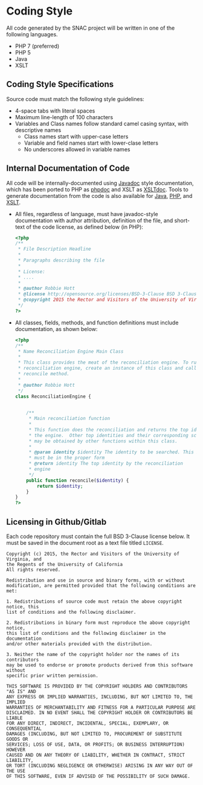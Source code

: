 # Coding Style

All code generated by the SNAC project will be written in one of the following languages.

* PHP 7 (preferred)
* PHP 5
* Java
* XSLT


## Coding Style Specifications

Source code must match the following style guidelines:

* 4-space tabs with literal spaces
* Maximum line-length of 100 characters
* Variables and Class names follow standard camel casing syntax, with descriptive names
    * Class names start with upper-case letters
    * Variable and field names start with lower-clase letters
    * No underscores allowed in variable names

## Internal Documentation of Code

All code will be internally-documented using [Javadoc](http://www.oracle.com/technetwork/java/javase/documentation/index-137868.html) style documentation, which has been ported to PHP as [phpdoc](http://www.phpdoc.org/docs/latest/guides/docblocks.html) and XSLT as [XSLTdoc](http://www.pnp-software.com/XSLTdoc/).  Tools to generate documentation from the code is also available for [Java](http://www.oracle.com/technetwork/java/javase/documentation/index-jsp-135444.html), [PHP](http://www.phpdoc.org/), and [XSLT](http://www.pnp-software.com/XSLTdoc/).

* All files, regardless of language,  must have javadoc-style documentation with author attribution, definition of the file, and short-text of the code license, as defined below (in PHP):
    
    ```php
    <?php
    /**
     * File Description Headline
     *
     * Paragraphs describing the file
     * 
     * License:
     * ....
     *
     * @author Robbie Hott
     * @license http://opensource.org/licenses/BSD-3-Clause BSD 3-Clause
     * @copyright 2015 the Rector and Visitors of the University of Virginia, and the Regents of the University of California
     */
    ?>
    ```

* All classes, fields, methods, and function definitions must include documentation, as shown below:

    ```php
    <?php
    /**
     * Name Reconciliation Engine Main Class
     *
     * This class provides the meat of the reconciliation engine. To run the
     * reconciliation engine, create an instance of this class and call the
     * reconcile method.
     *
     * @author Robbie Hott
     */
    class ReconciliationEngine {

        
        /**
         * Main reconciliation function
         *
         * This function does the reconciliation and returns the top identity from
         * the engine.  Other top identities and their corresponding score vectors
         * may be obtained by other functions within this class.  
         *
         * @param identity $identity The identity to be searched. This identity 
         * must be in the proper form 
         * @return identity The top identity by the reconciliation
         * engine
         */
        public function reconcile($identity) {
            return $identity;
        }
    }
    ?>
    ```

## Licensing in Github/Gitlab

Each code repository must contain the full BSD 3-Clause license below.  It must be saved in the document root as a text file titled `LICENSE`.

```
Copyright (c) 2015, the Rector and Visitors of the University of Virginia, and
the Regents of the University of California 
All rights reserved.

Redistribution and use in source and binary forms, with or without
modification, are permitted provided that the following conditions are met:

1. Redistributions of source code must retain the above copyright notice, this
list of conditions and the following disclaimer.

2. Redistributions in binary form must reproduce the above copyright notice,
this list of conditions and the following disclaimer in the documentation
and/or other materials provided with the distribution.

3. Neither the name of the copyright holder nor the names of its contributors
may be used to endorse or promote products derived from this software without
specific prior written permission.

THIS SOFTWARE IS PROVIDED BY THE COPYRIGHT HOLDERS AND CONTRIBUTORS "AS IS" AND
ANY EXPRESS OR IMPLIED WARRANTIES, INCLUDING, BUT NOT LIMITED TO, THE IMPLIED
WARRANTIES OF MERCHANTABILITY AND FITNESS FOR A PARTICULAR PURPOSE ARE
DISCLAIMED. IN NO EVENT SHALL THE COPYRIGHT HOLDER OR CONTRIBUTORS BE LIABLE
FOR ANY DIRECT, INDIRECT, INCIDENTAL, SPECIAL, EXEMPLARY, OR CONSEQUENTIAL
DAMAGES (INCLUDING, BUT NOT LIMITED TO, PROCUREMENT OF SUBSTITUTE GOODS OR
SERVICES; LOSS OF USE, DATA, OR PROFITS; OR BUSINESS INTERRUPTION) HOWEVER
CAUSED AND ON ANY THEORY OF LIABILITY, WHETHER IN CONTRACT, STRICT LIABILITY,
OR TORT (INCLUDING NEGLIGENCE OR OTHERWISE) ARISING IN ANY WAY OUT OF THE USE
OF THIS SOFTWARE, EVEN IF ADVISED OF THE POSSIBILITY OF SUCH DAMAGE.
```


